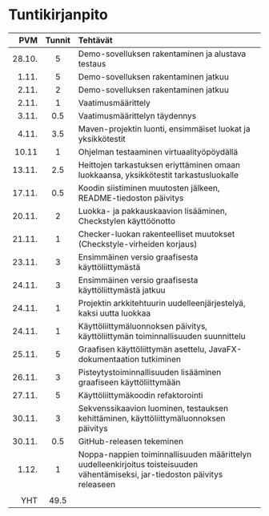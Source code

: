 # Tuntikirjanpito

| PVM | Tunnit | Tehtävät |
| -----:|:---:| :-----|
| 28.10.|  5  | Demo-sovelluksen rakentaminen ja alustava testaus |
| 1.11. |  5  | Demo-sovelluksen rakentaminen jatkuu |
| 2.11. |  2  | Demo-sovelluksen rakentaminen jatkuu |
| 2.11. |  1  | Vaatimusmäärittely |
| 3.11. | 0.5 | Vaatimusmäärittelyn täydennys |
| 4.11. | 3.5 | Maven-projektin luonti, ensimmäiset luokat ja yksikkötestit |
| 10.11 |  1  | Ohjelman testaaminen virtuaalityöpöydällä |
| 13.11.| 2.5 | Heittojen tarkastuksen eriyttäminen omaan luokkaansa, yksikkötestit tarkastusluokalle |
| 17.11.| 0.5 | Koodin siistiminen muutosten jälkeen, README-tiedoston päivitys |
| 20.11.|  2  | Luokka- ja pakkauskaavion lisääminen, Checkstylen käyttöönotto |
| 21.11.|  1  | Checker-luokan rakenteelliset muutokset (Checkstyle-virheiden korjaus) |
| 23.11.|  3  | Ensimmäinen versio graafisesta käyttöliittymästä |
| 24.11.|  3  | Ensimmäinen versio graafisesta käyttöliittymästä jatkuu |
| 24.11.|  1  | Projektin arkkitehtuurin uudelleenjärjestelyä, kaksi uutta luokkaa |
| 24.11.|  1  | Käyttöliittymäluonnoksen päivitys, käyttöliittymän toiminnallisuuden suunnittelu |
| 25.11.|  5  | Graafisen käyttöliittymän asettelu, JavaFX-dokumentaation tutkiminen |
| 26.11.|  3  | Pisteytystoiminnallisuuden lisääminen graafiseen käyttöliittymään |
| 27.11.|  5  | Käyttöliittymäkoodin refaktorointi |
| 30.11.|  3  | Sekvenssikaavion luominen, testauksen kehittäminen, käyttöliittymäluonnoksen päivitys |
| 30.11.| 0.5 | GitHub-releasen tekeminen |
| 1.12. |  1  | Noppa-nappien toiminnallisuuden määrittelyn uudelleenkirjoitus toisteisuuden vähentämiseksi, jar-tiedoston päivitys releaseen |
|       |     | |
| YHT   | 49.5| |
